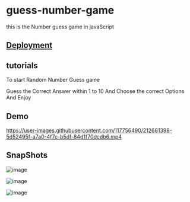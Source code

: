 # guess-number-game
this is the Number guess game in javaScript

## <a href="https://guessnumberg.netlify.app/">Deployment </a>


## tutorials
To start Random Number Guess game

Guess the Correct Answer within 1 to 10 And Choose the correct Options And Enjoy 

## Demo

https://user-images.githubusercontent.com/117756490/212661398-5d52495f-a7a0-4f7c-b5df-84d1f70dcdb6.mp4

## SnapShots 
![image](https://user-images.githubusercontent.com/117756490/212661813-b7a2b0e8-7d25-4982-ba5b-9a73afcecec0.png)

![image](https://user-images.githubusercontent.com/117756490/212661851-c3390797-ea64-404e-9875-0e2aa8ff0174.png)

![image](https://user-images.githubusercontent.com/117756490/212661878-3f8b2544-a4ae-4eb3-8f64-daca9a5ac899.png)
